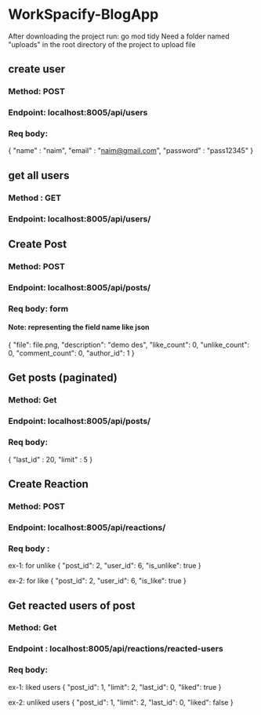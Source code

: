 # WorkSpacify-BlogApp

After downloading the project run: go mod tidy 
Need a folder named "uploads" in the root directory of the project to upload file

## create user
### Method: POST
### Endpoint: localhost:8005/api/users
### Req body: 
{
    "name" : "naim",
    "email" : "naim@gmail.com",
    "password" : "pass12345"
}

## get all users
### Method : GET
### Endpoint: localhost:8005/api/users/

## Create Post
### Method: POST
### Endpoint: localhost:8005/api/posts/
### Req body: form 
#### Note: representing the field name like json
{
    "file": file.png,
    "description": "demo des",
    "like_count": 0,
    "unlike_count": 0,
    "comment_count": 0,
    "author_id": 1
}

## Get posts (paginated)
### Method: Get
### Endpoint: localhost:8005/api/posts/
### Req body: 
{
    "last_id" : 20,
    "limit" : 5
}


## Create Reaction 
### Method: POST
### Endpoint: localhost:8005/api/reactions/
### Req body : 
ex-1: for unlike
{
    "post_id": 2,
    "user_id": 6,
    "is_unlike": true
}

ex-2: for like 
{
    "post_id": 2,
    "user_id": 6,
    "is_like": true
}


## Get reacted users of post
### Method: Get
### Endpoint : localhost:8005/api/reactions/reacted-users
### Req body:
ex-1: liked users 
{
    "post_id": 1,
    "limit": 2,
    "last_id": 0,
    "liked": true
}

ex-2: unliked users
{
    "post_id": 1,
    "limit": 2,
    "last_id": 0,
    "liked": false
}
